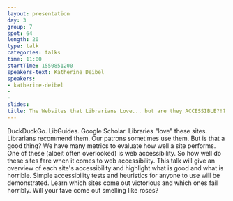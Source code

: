 ```yaml
---
layout: presentation
day: 3
group: 7
spot: 64
length: 20
type: talk
categories: talks
time: 11:00
startTime: 1550851200
speakers-text: Katherine Deibel
speakers:
- katherine-deibel
-
-
slides:
title: The Websites that Librarians Love... but are they ACCESSIBLE?!?
---
```

DuckDuckGo. LibGuides. Google Scholar. Libraries "love" these sites. Librarians recommend them. Our patrons sometimes use them. But is that a good thing? We have many metrics to evaluate how well a site performs. One of these (albeit often overlooked) is web accessibility. So how well do these sites fare when it comes to web accessibility. This talk will give an overview of each site's accessibility and highlight what is good and what is horrible. Simple accessibility tests and heuristics for anyone to use will be demonstrated. Learn which sites come out victorious and which ones fail horribly. Will your fave come out smelling like roses?
